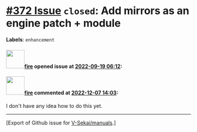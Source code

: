 # [\#372 Issue](https://github.com/V-Sekai/manuals/issues/372) `closed`: Add mirrors as an engine patch + module
**Labels**: `enhancement`


#### <img src="https://avatars.githubusercontent.com/u/32321?u=c2e06a3d2b49a467aa907e54aa259516440267cc&v=4" width="50">[fire](https://github.com/fire) opened issue at [2022-09-19 06:12](https://github.com/V-Sekai/manuals/issues/372):



#### <img src="https://avatars.githubusercontent.com/u/32321?u=c2e06a3d2b49a467aa907e54aa259516440267cc&v=4" width="50">[fire](https://github.com/fire) commented at [2022-12-07 14:03](https://github.com/V-Sekai/manuals/issues/372#issuecomment-1341014041):

I don't have any idea how to do this yet.


-------------------------------------------------------------------------------



[Export of Github issue for [V-Sekai/manuals](https://github.com/V-Sekai/manuals).]
